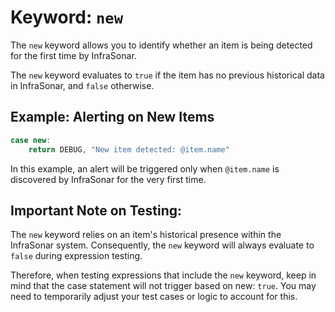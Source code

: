 # Keyword: `new`

The `new` keyword allows you to identify whether an item is being detected for the first time by InfraSonar.

The `new` keyword evaluates to `true` if the item has no previous historical data in InfraSonar, and `false` otherwise.

## Example: Alerting on New Items

```javascript
case new:
    return DEBUG, "New item detected: @item.name"
```

In this example, an alert will be triggered only when `@item.name` is discovered by InfraSonar for the very first time.

## Important Note on Testing:
The `new` keyword relies on an item's historical presence within the InfraSonar system. Consequently, the `new` keyword will always evaluate to `false` during expression testing.

Therefore, when testing expressions that include the `new` keyword, keep in mind that the case statement will not trigger based on new: `true`. You may need to temporarily adjust your test cases or logic to account for this.

